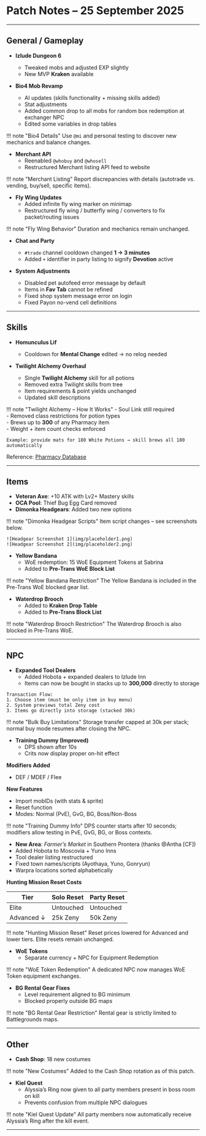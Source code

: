 # Patch Notes – 25 September 2025

---

## General / Gameplay

- **Izlude Dungeon 6**
  - Tweaked mobs and adjusted EXP slightly
  - New MVP **Kraken** available

- **Bio4 Mob Revamp**
  - AI updates (skills functionality + missing skills added)
  - Stat adjustments
  - Added common drop to all mobs for random box redemption at exchanger NPC
  - Edited some variables in drop tables  

!!! note "Bio4 Details"
    Use `@mi` and personal testing to discover new mechanics and balance changes.

- **Merchant API**
  - Reenabled `@whobuy` and `@whosell`
  - Restructured Merchant listing API feed to website  

!!! note "Merchant Listing"
    Report discrepancies with details (autotrade vs. vending, buy/sell, specific items).

- **Fly Wing Updates**
  - Added infinite fly wing marker on minimap
  - Restructured fly wing / butterfly wing / converters to fix packet/routing issues  

!!! note "Fly Wing Behavior"
    Duration and mechanics remain unchanged.

- **Chat and Party**
  - `#trade` channel cooldown changed **1 → 3 minutes**
  - Added `+` identifier in party listing to signify **Devotion** active

- **System Adjustments**
  - Disabled pet autofeed error message by default
  - Items in **Fav Tab** cannot be refined
  - Fixed shop system message error on login
  - Fixed Payon no-vend cell definitions

---

## Skills

- **Homunculus Lif**
  - Cooldown for **Mental Change** edited → no relog needed

- **Twilight Alchemy Overhaul**
  - Single **Twilight Alchemy** skill for all potions
  - Removed extra Twilight skills from tree
  - Item requirements & point yields unchanged
  - Updated skill descriptions

!!! note "Twilight Alchemy – How It Works"
    - Soul Link still required  
    - Removed class restrictions for potion types  
    - Brews up to **300** of any Pharmacy item  
    - Weight + item count checks enforced  

```text
Example: provide mats for 180 White Potions → skill brews all 180 automatically
```

Reference: [Pharmacy Database](https://ratemyserver.net/index.php?page=creation_db&op=4)

---

## Items

- **Veteran Axe**: +10 ATK with Lv2+ Mastery skills  
- **OCA Pool**: Thief Bug Egg Card removed  
- **Dimonka Headgears**: Added two new options  

!!! note "Dimonka Headgear Scripts"
    Item script changes – see screenshots below.  

    ![Headgear Screenshot 1](img/placeholder1.png)  
    ![Headgear Screenshot 2](img/placeholder2.png)

- **Yellow Bandana**
  - WoE redemption: 15 WoE Equipment Tokens at Sabrina
  - Added to **Pre-Trans WoE Block List**

!!! note "Yellow Bandana Restriction"
    The Yellow Bandana is included in the Pre-Trans WoE blocked gear list.

- **Waterdrop Brooch**
  - Added to **Kraken Drop Table**
  - Added to **Pre-Trans Block List**

!!! note "Waterdrop Brooch Restriction"
    The Waterdrop Brooch is also blocked in Pre-Trans WoE.

---

## NPC

- **Expanded Tool Dealers**
  - Added Hobota + expanded dealers to Izlude Inn  
  - Items can now be bought in stacks up to **300,000** directly to storage  

```text
Transaction Flow:
1. Choose item (must be only item in buy menu)
2. System previews total Zeny cost
3. Items go directly into storage (stacked 30k)
```

!!! note "Bulk Buy Limitations"
    Storage transfer capped at 30k per stack; normal buy mode resumes after closing the NPC.

- **Training Dummy (Improved)**
  - DPS shown after 10s  
  - Crits now display proper on-hit effect  

**Modifiers Added**
- DEF / MDEF / Flee  

**New Features**
- Import mobIDs (with stats & sprite)  
- Reset function  
- Modes: Normal (PvE), GvG, BG, Boss/Non-Boss  

!!! note "Training Dummy Info"
    DPS counter starts after 10 seconds; modifiers allow testing in PvE, GvG, BG, or Boss contexts.

- **New Area**: *Farmer’s Market* in Southern Prontera (thanks @Antha [CF])  
- Added Hobota to Moscovia + Yuno Inns  
- Tool dealer listing restructured  
- Fixed town names/scripts (Ayothaya, Yuno, Gonryun)  
- Warpra locations sorted alphabetically  

**Hunting Mission Reset Costs**

| Tier        | Solo Reset | Party Reset |
|-------------|------------|-------------|
| Elite       | Untouched  | Untouched   |
| Advanced ↓  | 25k Zeny   | 50k Zeny    |

!!! note "Hunting Mission Reset"
    Reset prices lowered for Advanced and lower tiers. Elite resets remain unchanged.

- **WoE Tokens**
  - Separate currency + NPC for Equipment Redemption  

!!! note "WoE Token Redemption"
    A dedicated NPC now manages WoE Token equipment exchanges.

- **BG Rental Gear Fixes**
  - Level requirement aligned to BG minimum  
  - Blocked properly outside BG maps  

!!! note "BG Rental Gear Restriction"
    Rental gear is strictly limited to Battlegrounds maps.

---

## Other

- **Cash Shop**: 18 new costumes  

!!! note "New Costumes"
    Added to the Cash Shop rotation as of this patch.

- **Kiel Quest**
  - Alyssia’s Ring now given to all party members present in boss room on kill  
  - Prevents confusion from multiple NPC dialogues  

!!! note "Kiel Quest Update"
    All party members now automatically receive Alyssia’s Ring after the kill event.

---

